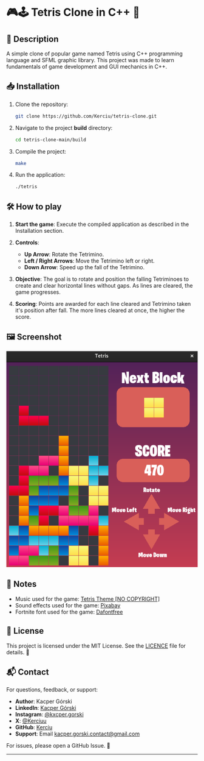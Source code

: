 # 🎮🕹️ Tetris Clone in C++ 👾

## 📜 Description
A simple clone of popular game named Tetris using C++ programming language and SFML graphic library. This project was made to learn fundamentals of game development and GUI mechanics in C++.

## 📥 Installation
1. Clone the repository:
    ```sh
    git clone https://github.com/Kerciu/tetris-clone.git
    ```

2. Navigate to the project **build** directory:
    ```sh
    cd tetris-clone-main/build
    ```

3. Compile the project:
    ```sh
    make
    ```

4. Run the application:
    ```sh
    ./tetris
    ```

## 🛠️ How to play
1. **Start the game**: Execute the compiled application as described in the Installation section.
2. **Controls**:
    - **Up Arrow**: Rotate the Tetrimino.
    - **Left / Right Arrows**: Move the Tetrimino left or right.
    - **Down Arrow**: Speed up the fall of the Tetrimino.

3. **Objective**: The goal is to rotate and position the falling Tetriminoes to create and clear horizontal lines without gaps. As lines are cleared, the game progresses.

4. **Scoring**: Points are awarded for each line cleared and Tetrimino taken it's position after fall. The more lines cleared at once, the higher the score.

## 🖼️ Screenshot
<p align="center">
  <img src="assets/images/screenshot.png" alt="Tetris Clone Screenshot" width="600" />
</p>

## 📝 Notes
- Music used for the game: [Tetris Theme [NO COPYRIGHT]](https://www.youtube.com/watch?v=Q7mcjjl_P3k)
- Sound effects used for the game: [Pixabay](https://pixabay.com/sound-effects/)
- Fortnite font used for the game: [Dafontfree](https://www.dafontfree.io/fortnite-font/)

## 📜 License
This project is licensed under the MIT License. See the [LICENCE](LICENCE) file for details. 📝

## 📬 Contact
For questions, feedback, or support:
- **Author**: Kacper Górski
- **LinkedIn**: [Kacper Górski](https://www.linkedin.com/in/kacper-gorski-se)
- **Instagram**: [@kxcper.gorski](https://www.instagram.com/kxcper.gorski)
- **X**: [@Kerciuu](https://x.com/Kerciuu)
- **GitHub**: [Kerciu](https://github.com/Kerciu)
- **Support**: Email [kacper.gorski.contact@gmail.com](mailto:kacper.gorski.contact@gmail.com)

For issues, please open a GitHub Issue. 🚀

---
